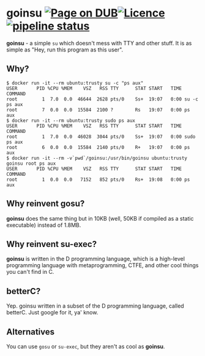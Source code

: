 goinsu [![Page on 
DUB](https://img.shields.io/dub/v/goinsu.svg)](http://code.dlang.org/packages/goinsu)[![Licence](https://img.shields.io/dub/l/goinsu.svg)]()[![pipeline 
status](https://gitlab.com/AntonMeep/goinsu/badges/master/pipeline.svg)](https://gitlab.com/AntonMeep/goinsu/pipelines)
=============

**goinsu** - a simple `su` which doesn't mess with TTY and other stuff. It is as simple as "Hey, run this program as this user".

## Why?
```
$ docker run -it --rm ubuntu:trusty su -c "ps aux"
USER       PID %CPU %MEM    VSZ   RSS TTY      STAT START   TIME COMMAND
root         1  7.0  0.0  46644  2628 pts/0    Ss+  19:07   0:00 su -c ps aux
root         7  0.0  0.0  15584  2100 ?        Rs   19:07   0:00 ps aux
$ docker run -it --rm ubuntu:trusty sudo ps aux
USER       PID %CPU %MEM    VSZ   RSS TTY      STAT START   TIME COMMAND
root         1  7.0  0.0  46028  3044 pts/0    Ss+  19:07   0:00 sudo ps aux
root         6  0.0  0.0  15584  2140 pts/0    R+   19:07   0:00 ps aux
$ docker run -it --rm -v`pwd`/goinsu:/usr/bin/goinsu ubuntu:trusty goinsu root ps aux
USER       PID %CPU %MEM    VSZ   RSS TTY      STAT START   TIME COMMAND
root         1  0.0  0.0   7152   852 pts/0    Rs+  19:08   0:00 ps aux
```

## Why reinvent gosu?
**goinsu** does the same thing but in 10KB (well, 50KB if compiled as a static executable) instead of 1.8MB.

## Why reinvent su-exec?
**goinsu** is written in the D programming language, which is a high-level programming language with metaprogramming, CTFE, and other cool things you can't find in C.

## betterC?

Yep. goinsu written in a subset of the D programming language, called betterC. Just google for it, ya' know.

## Alternatives

You can use `gosu` or `su-exec`, but they aren't as cool as **goinsu**.

